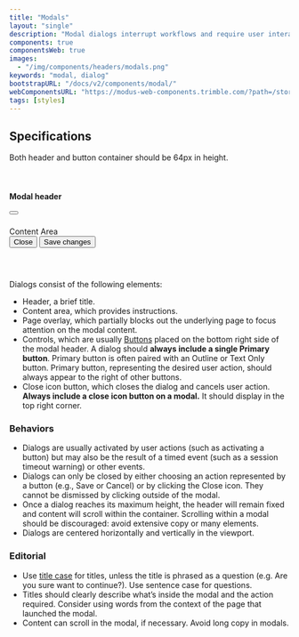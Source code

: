 ```yaml
---
title: "Modals"
layout: "single"
description: "Modal dialogs interrupt workflows and require user interaction."
components: true
componentsWeb: true
images:
  - "/img/components/headers/modals.png"
keywords: "modal, dialog"
bootstrapURL: "/docs/v2/components/modal/"
webComponentsURL: "https://modus-web-components.trimble.com/?path=/story/components-modal--default"
tags: [styles]
---
```


## Specifications

Both header and button container should be 64px in height.

<div class="guide-example-block my-3 bg-secondary bg-opacity-10">
  <div class="guide-content-sample modal-static pb-4 px-2">
    <div class="modal show d-block position-relative" tabindex="-1" style="z-index:1">
      <div class="modal-dialog show" style="max-width: 380px">
        <div class="modal-content">
          <div class="modal-header anatomy-display-static" data-anatomy-colors="false" style="padding-top: 19px; padding-bottom: 19px; height: 64px !important; max-height: 64px !important;">
            <h4 class="modal-title">Modal header</h4>
            <button
              type="button"
              class="btn-close"
              data-dismiss="modal"
              aria-label="Close">
            </button>
          </div>
          <div class="modal-body">
            Content Area
          </div>
          <div class="modal-footer anatomy-display-static" data-anatomy-colors="false" style="height: 64px !important;">
            <button
              type="button"
              class="btn btn-outline-secondary btn-outline-high-contrast justify-self-start"
              data-dismiss="modal"
            >
              Close
            </button>
            <button type="button" class="btn btn-primary">
              Save changes
            </button>
          </div>
        </div>
      </div>
    </div>
  </div>
</div>

Dialogs consist of the following elements:

- Header, a brief title.
- Content area, which provides instructions.
- Page overlay, which partially blocks out the underlying page to focus attention on the modal content.
- Controls, which are usually [Buttons](/components/web/buttons/) placed on the bottom right side of the modal header. A dialog should **always include a single Primary button**. Primary button is often paired with an Outline or Text Only button. Primary button, representing the desired user action, should always appear to the right of other buttons.
- Close icon button, which closes the dialog and cancels user action. **Always include a close icon button on a modal.** It should display in the top right corner.

### Behaviors

- Dialogs are usually activated by user actions (such as activating a button) but may also be the result of a timed event (such as a session timeout warning) or other events.
- Dialogs can only be closed by either choosing an action represented by a button (e.g., Save or Cancel) or by clicking the Close icon. They cannot be dismissed by clicking outside of the modal.
- Once a dialog reaches its maximum height, the header will remain fixed and content will scroll within the container. Scrolling within a modal should be discouraged: avoid extensive copy or many elements.
- Dialogs are centered horizontally and vertically in the viewport.

### Editorial

- Use [title case](/foundations/writing-style/#capitalizations) for titles, unless the title is phrased as a question (e.g. Are you sure want to continue?). Use sentence case for questions.
- Titles should clearly describe what’s inside the modal and the action required. Consider using words from the context of the page that launched the modal.
- Content can scroll in the modal, if necessary. Avoid long copy in modals.
